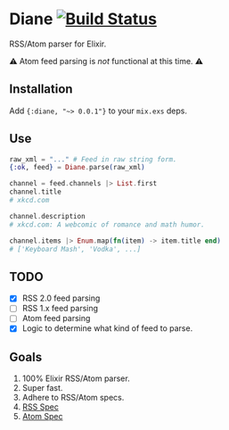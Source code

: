 Diane [![Build Status](https://travis-ci.org/ptrckbrwn/diane.svg)](https://travis-ci.org/ptrckbrwn/diane)
=====

RSS/Atom parser for Elixir.

:warning: Atom feed parsing is *not* functional at this time. :warning:

## Installation

Add `{:diane, "~> 0.0.1"}` to your `mix.exs` deps.

## Use

```elixir
raw_xml = "..." # Feed in raw string form.
{:ok, feed} = Diane.parse(raw_xml)

channel = feed.channels |> List.first
channel.title
# xkcd.com

channel.description
# xkcd.com: A webcomic of romance and math humor.

channel.items |> Enum.map(fn(item) -> item.title end)
# ['Keyboard Mash', 'Vodka', ...]
```

## TODO

- [x] RSS 2.0 feed parsing
- [ ] RSS 1.x feed parsing
- [ ] Atom feed parsing
- [x] Logic to determine what kind of feed to parse.

## Goals

1. 100% Elixir RSS/Atom parser.
2. Super fast.
3. Adhere to RSS/Atom specs.
  1. [RSS Spec](http://cyber.law.harvard.edu/rss/rss.html)
  2. [Atom Spec](https://tools.ietf.org/html/rfc4287)
